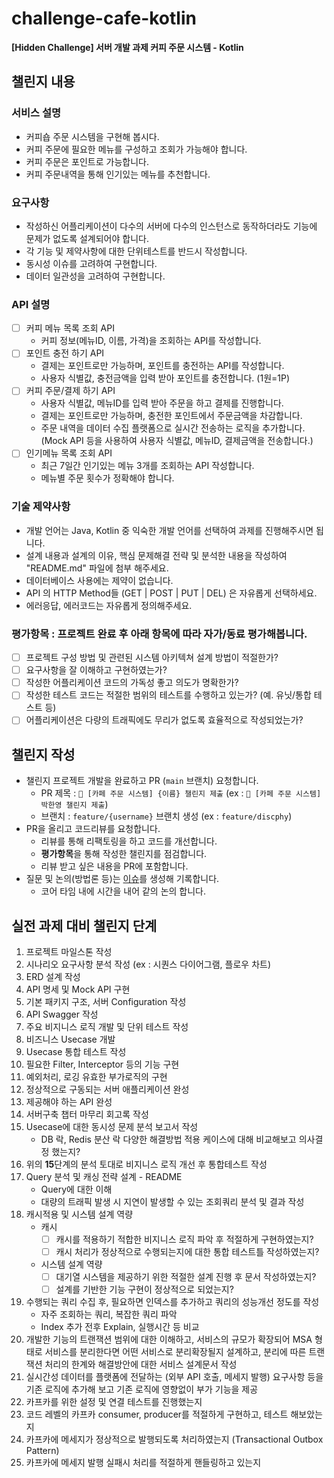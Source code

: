 # challenge-cafe-kotlin

**[Hidden Challenge] 서버 개발 과제 커피 주문 시스템 - Kotlin**

## 챌린지 내용

### 서비스 설명

+ 커피숍 주문 시스템을 구현해 봅시다.
+ 커피 주문에 필요한 메뉴를 구성하고 조회가 가능해야 합니다.
+ 커피 주문은 포인트로 가능합니다.
+ 커피 주문내역을 통해 인기있는 메뉴를 추천합니다.

### 요구사항

- 작성하신 어플리케이션이 다수의 서버에 다수의 인스턴스로 동작하더라도 기능에 문제가 없도록 설계되어야 합니다.
- 각 기능 및 제약사항에 대한 단위테스트를 반드시 작성합니다.
- 동시성 이슈를 고려하여 구현합니다.
- 데이터 일관성을 고려하여 구현합니다.

### API 설명

- [ ] 커피 메뉴 목록 조회 API
    - 커피 정보(메뉴ID, 이름, 가격)을 조회하는 API를 작성합니다.
- [ ] 포인트 충전 하기 API
    - 결제는 포인트로만 가능하며, 포인트를 충전하는 API를 작성합니다.
    - 사용자 식별값, 충전금액을 입력 받아 포인트를 충전합니다. (1원=1P)
- [ ] 커피 주문/결제 하기 API
    - 사용자 식별값, 메뉴ID를 입력 받아 주문을 하고 결제를 진행합니다.
    - 결제는 포인트로만 가능하며, 충전한 포인트에서 주문금액을 차감합니다.
    - 주문 내역을 데이터 수집 플랫폼으로 실시간 전송하는 로직을 추가합니다.
      (Mock API 등을 사용하여 사용자 식별값, 메뉴ID, 결제금액을 전송합니다.)
- [ ] 인기메뉴 목록 조회 API
    - 최근 7일간 인기있는 메뉴 3개를 조회하는 API 작성합니다.
    - 메뉴별 주문 횟수가 정확해야 합니다.

### 기술 제약사항

- 개발 언어는 Java, Kotlin 중 익숙한 개발 언어를 선택하여 과제를 진행해주시면 됩니다.
- 설계 내용과 설계의 이유, 핵심 문제해결 전략 및 분석한 내용을 작성하여 "README.md" 파일에 첨부 해주세요.
- 데이터베이스 사용에는 제약이 없습니다.
- API 의 HTTP Method들 (GET | POST | PUT | DEL) 은 자유롭게 선택하세요.
- 에러응답, 에러코드는 자유롭게 정의해주세요.

### 평가항목 : 프로젝트 완료 후 아래 항목에 따라 자가/동료 평가해봅니다.

- [ ] 프로젝트 구성 방법 및 관련된 시스템 아키텍쳐 설계 방법이 적절한가?
- [ ] 요구사항을 잘 이해하고 구현하였는가?
- [ ] 작성한 어플리케이션 코드의 가독성 좋고 의도가 명확한가?
- [ ] 작성한 테스트 코드는 적절한 범위의 테스트를 수행하고 있는가? (예. 유닛/통합 테스트 등)
- [ ] 어플리케이션은 다량의 트래픽에도 무리가 없도록 효율적으로 작성되었는가?

## 챌린지 작성

+ 챌린지 프로젝트 개발을 완료하고 PR (`main` 브랜치) 요청합니다.
  + PR 제목 : `🚀 [카페 주문 시스템] {이름} 챌린지 제출` (ex : `🚀 [카페 주문 시스템] 박한영 챌린지 제출`)
  + 브랜치 : `feature/{username}` 브랜치 생성 (ex : `feature/discphy`)
+ PR을 올리고 코드리뷰를 요청합니다. 
  + 리뷰를 통해 리팩토링을 하고 코드를 개선합니다. 
  + **평가항목**을 통해 작성한 챌린지를 점검합니다.
  + 리뷰 받고 싶은 내용을 PR에 포함합니다. 
+ 질문 및 논의(방법론 등)는 [이슈](https://github.com/hanghae-plus-backend-8/challenge-cafe-kotlin/issues)를 생성해 기록합니다.
  + 코어 타임 내에 시간을 내어 같의 논의 합니다. 

## 실전 과제 대비 챌린지 단계 

1. 프로젝트 마일스톤 작성
2. 시나리오 요구사항 분석 작성 (ex : 시퀀스 다이어그램, 플로우 차트)
3. ERD 설계 작성 
4. API 명세 및 Mock API 구현
5. 기본 패키지 구조, 서버 Configuration 작성
6. API Swagger 작성 
7. 주요 비지니스 로직 개발 및 단위 테스트 작성 
8. 비즈니스 Usecase 개발 
9. Usecase 통합 테스트 작성
10. 필요한 Filter, Interceptor 등의 기능 구현 
11. 예외처리, 로깅 유효한 부가로직의 구현 
12. 정상적으로 구동되는 서버 애플리케이션 완성
13. 제공해야 하는 API 완성 
14. 서버구축 챕터 마무리 회고록 작성
15. Usecase에 대한 동시성 문제 분석 보고서 작성   
    + DB 락, Redis 분산 락 다양한 해결방법 적용 케이스에 대해 비교해보고 의사결정 했는지?
16. 위의 **15**단계의 분석 토대로 비지니스 로직 개선 후 통합테스트 작성 
17. Query 분석 및 캐싱 전략 설계 - README  
    + Query에 대한 이해
    + 대량의 트래픽 발생 시 지연이 발생할 수 있는 조회쿼리 분석 및 결과 작성
18. 캐시적용 및 시스템 설계 역량 
    + 캐시 
      - [ ] 캐시를 적용하기 적합한 비지니스 로직 파악 후 적절하게 구현하였는지?
      - [ ] 캐시 처리가 정상적으로 수행되는지에 대한 통합 테스트틀 작성하였는지? 
    + 시스템 설계 역량 
      - [ ] 대기열 시스템을 제공하기 위한 적절한 설계 진행 후 문서 작성하였는지?
      - [ ] 설계를 기반한 기능 구현이 정상적으로 되었는지?
19. 수행되는 쿼리 수집 후, 필요하면 인덱스를 추가하고 쿼리의 성능개선 정도를 작성
    + 자주 조회하는 쿼리, 복잡한 쿼리 파악 
    + Index 추가 전후 Explain, 실행시간 등 비교
20. 개발한 기능의 트랜잭션 범위에 대한 이해하고, 서비스의 규모가 확장되어 MSA 형태로 서비스를 분리한다면 
어떤 서비스로 분리확장될지 설계하고, 분리에 따른 트랜잭션 처리의 한계와 해결방안에 대한 서비스 설계문서 작성
21. 실시간성 데이터를 플랫폼에 전달하는 (외부 API 호출, 메세지 발행) 요구사항 등을 기존 로직에 추가해 보고 
기존 로직에 영향없이 부가 기능을 제공
22. 카프카를 위한 설정 및 연결 테스트를 진행했는지 
23. 코드 레벨의 카프카 consumer, producer를 적절하게 구현하고, 테스트 해보았는지
24. 카프카에 메세지가 정상적으로 발행되도록 처리하였는지 (Transactional Outbox Pattern)
25. 카프카에 메세지 발행 실패시 처리를 적절하게 핸들링하고 있는지
